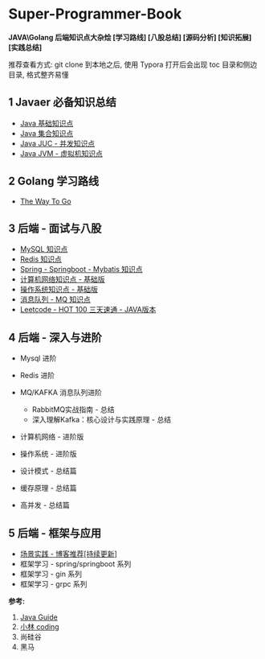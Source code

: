 # Super-Programmer-Book

**JAVA\Golang 后端知识点大杂烩 [学习路线] [八股总结] [源码分析] [知识拓展] [实践总结]**

推荐查看方式: git clone 到本地之后, 使用 Typora 打开后会出现 toc 目录和侧边目录, 格式整齐易懂

## 1 Javaer 必备知识总结

+ [Java 基础知识点](https://github.com/Tjyy-1223/Super-Java-Book/blob/master/Java%20%E7%9F%A5%E8%AF%86%E6%80%BB%E7%BB%93/1%20-%20JAVA%20%E5%9F%BA%E7%A1%80%20-%20%E7%9F%A5%E8%AF%86%E7%82%B9.md)
+ [Java 集合知识点](https://github.com/Tjyy-1223/Super-Java-Book/blob/master/Java%20%E7%9F%A5%E8%AF%86%E6%80%BB%E7%BB%93/2%20-%20JAVA%20%E9%9B%86%E5%90%88%20-%20%E7%9F%A5%E8%AF%86%E7%82%B9.md)
+ [Java JUC - 并发知识点](https://github.com/Tjyy-1223/Super-Java-Book/blob/master/Java%20%E7%9F%A5%E8%AF%86%E6%80%BB%E7%BB%93/3%20-%20JUC%20%E5%A4%9A%E7%BA%BF%E7%A8%8B%20-%20%E7%9F%A5%E8%AF%86%E7%82%B9.md)
+ [Java JVM - 虚拟机知识点](https://github.com/Tjyy-1223/Super-Java-Book/blob/master/Java%20%E7%9F%A5%E8%AF%86%E6%80%BB%E7%BB%93/4%20-%20JVM%20-%20%E7%9F%A5%E8%AF%86%E7%82%B9.md)



## 2 Golang 学习路线

+ [The Way To Go](https://github.com/Tjyy-1223/The-Way-To-Go)



## 3 后端 - 面试与八股

+ [MySQL 知识点](https://github.com/Tjyy-1223/Super-Java-Book/blob/master/Java%20%E7%9F%A5%E8%AF%86%E6%80%BB%E7%BB%93/5%20-%20MySQL%20-%20%E7%9F%A5%E8%AF%86%E7%82%B9.md)
+ [Redis 知识点](https://github.com/Tjyy-1223/Super-Java-Book/blob/master/Java%20%E7%9F%A5%E8%AF%86%E6%80%BB%E7%BB%93/6%20-%20Redis%20-%20%E7%9F%A5%E8%AF%86%E7%82%B9.md)
+ [Spring - Springboot - Mybatis 知识点](https://github.com/Tjyy-1223/Super-Java-Book/blob/master/Java%20%E7%9F%A5%E8%AF%86%E6%80%BB%E7%BB%93/7%20-%20SSM%20-%20%E7%9F%A5%E8%AF%86%E7%82%B9.md)
+ [计算机网络知识点 - 基础版](https://github.com/Tjyy-1223/Super-Java-Book/blob/master/Java%20%E7%9F%A5%E8%AF%86%E6%80%BB%E7%BB%93/8%20-%20%E8%AE%A1%E7%AE%97%E6%9C%BA%E7%BD%91%E7%BB%9C%20-%20%E7%9F%A5%E8%AF%86%E7%82%B9.md)
+ [操作系统知识点 - 基础版](https://github.com/Tjyy-1223/Super-Java-Book/blob/master/Java%20%E7%9F%A5%E8%AF%86%E6%80%BB%E7%BB%93/9%20-%20%E6%93%8D%E4%BD%9C%E7%B3%BB%E7%BB%9F%20-%20%E7%9F%A5%E8%AF%86%E7%82%B9.md)
+ [消息队列 - MQ 知识点](https://github.com/Tjyy-1223/Super-Java-Book/blob/master/Java%20%E7%9F%A5%E8%AF%86%E6%80%BB%E7%BB%93/10%20-%20%E6%B6%88%E6%81%AF%E9%98%9F%E5%88%97MQ%20-%20%E7%9F%A5%E8%AF%86%E7%82%B9.md)
+ [Leetcode - HOT 100 三天速通 - JAVA版本](https://github.com/Tjyy-1223/Super-Java-Book/blob/master/Java%20%E7%9F%A5%E8%AF%86%E6%80%BB%E7%BB%93/11%20-%20HOT100%20-%20%E6%80%BB%E7%BB%93.md)



## 4 后端 - 深入与进阶

+ Mysql 进阶
+ Redis 进阶
+ MQ/KAFKA 消息队列进阶
  + RabbitMQ实战指南 - 总结
  + 深入理解Kafka：核心设计与实践原理 - 总结

+ 计算机网络 - 进阶版
+ 操作系统 - 进阶版
+ 设计模式 - 总结篇
+ 缓存原理 - 总结篇
+ 高并发 - 总结篇



## 5 后端 - 框架与应用

+ [场景实践 - 博客推荐[持续更新]](https://github.com/Tjyy-1223/Super-Programmer-Book/blob/master/%E6%A1%86%E6%9E%B6%E4%B8%8E%E5%BA%94%E7%94%A8/blog/%E5%8D%9A%E5%AE%A2%E6%8E%A8%E8%8D%90%20-%20%E6%A1%86%E6%9E%B6%E4%B8%8E%E4%B8%AD%E9%97%B4%E4%BB%B6.md)
+ 框架学习 - spring/springboot 系列
+ 框架学习 - gin 系列
+ 框架学习 - grpc 系列



**参考:**

1. [Java Guide](https://javaguide.cn/)   
2. [小林 coding](https://xiaolincoding.com/)
3. 尚硅谷
4. 黑马


